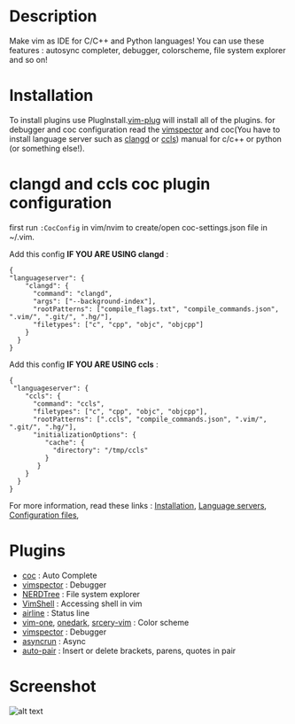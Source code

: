 # Description
Make vim as IDE for C/C++ and Python languages! 
You can use these features : autosync completer, debugger, colorscheme, file system explorer and so on!

# Installation
To install plugins use PlugInstall.[vim-plug](https://github.com/junegunn/vim-plug) will install all of the plugins.
for debugger and coc configuration read the [vimspector](https://github.com/puremourning/vimspector#installation) and coc(You have to install language server such as [clangd](https://clang.llvm.org/extra/clangd/Installation.html) or [ccls](https://github.com/MaskRay/ccls)) manual for c/c++ or python (or something else!).

# clangd and ccls coc plugin configuration 
first run `:CocConfig` in vim/nvim to create/open coc-settings.json file in ~/.vim.
 
Add this config **IF YOU ARE USING clangd** :
```
{
"languageserver": {
    "clangd": {
      "command": "clangd",
      "args": ["--background-index"],
      "rootPatterns": ["compile_flags.txt", "compile_commands.json", ".vim/", ".git/", ".hg/"],
      "filetypes": ["c", "cpp", "objc", "objcpp"]
    }
  }
}
```
Add this config **IF YOU ARE USING ccls** :  
```
{
 "languageserver": {
    "ccls": {
      "command": "ccls",
      "filetypes": ["c", "cpp", "objc", "objcpp"],
      "rootPatterns": [".ccls", "compile_commands.json", ".vim/", ".git/", ".hg/"],
      "initializationOptions": {
         "cache": {
           "directory": "/tmp/ccls"
         }
       }
    }
  }
}
```
For more information, read these links : [Installation](https://github.com/neoclide/coc.nvim/wiki/Install-coc.nvim), [Language servers](https://github.com/neoclide/coc.nvim/wiki/Language-servers), [Configuration files](https://github.com/neoclide/coc.nvim/wiki/Using-the-configuration-file),  

# Plugins
- [coc](https://github.com/neoclide/coc.nvim) : Auto Complete
- [vimspector](https://github.com/puremourning/vimspector) : Debugger 
- [NERDTree](https://github.com/scrooloose/nerdtree) : File system explorer
- [VimShell](https://github.com/Shougo/vimshell.vim) : Accessing shell in vim
- [airline](https://github.com/vim-airline/vim-airline) : Status line 
- [vim-one](https://github.com/rakr/vim-one.git), [onedark](https://github.com/joshdick/onedark.vim), [srcery-vim](https://github.com/srcery-colors/srcery-vim) : Color scheme
- [vimspector](https://github.com/puremourning/vimspector) : Debugger
- [asyncrun](https://github.com/skywind3000/asyncrun.vim.git) : Async
- [auto-pair](https://github.com/jiangmiao/auto-pairs) : Insert or delete brackets, parens, quotes in pair

# Screenshot
![alt text](https://raw.githubusercontent.com/mzd245/vimrc/master/image.png)
